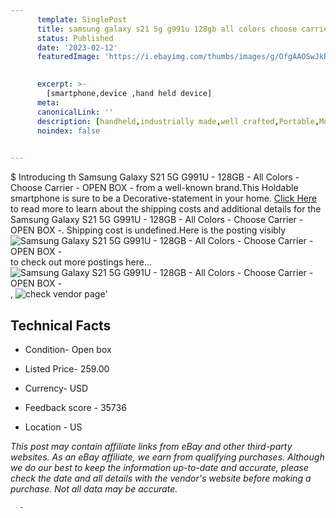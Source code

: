 ```yaml
---
      template: SinglePost
      title: samsung galaxy s21 5g g991u 128gb all colors choose carrier open box 
      status: Published
      date: '2023-02-12'
      featuredImage: 'https://i.ebayimg.com/thumbs/images/g/OfgAAOSwJkBhOhUy/s-l225.jpg'
       

      excerpt: >-
        [smartphone,device ,hand held device]
      meta:
      canonicalLink: ''
      description: [handheld,industrially made,well crafted,Portable,Mobile,Compact,Convenient,Lightweight,Maneuverable,Man-portable,Miniature,Carriable,Hand-held,Light,Holdable,Transportable,Mobile device,Pocket-sized,On-the-go,Wireless,Cordless,Compact size,Convenient size, smartphone,device ,hand held device]
      noindex: false
      

---
```

$
      Introducing th Samsung Galaxy S21 5G G991U - 128GB - All Colors - Choose Carrier - OPEN BOX - from a well-known brand.This Holdable smartphone is sure to be a Decorative-statement in your home. [Click Here](https://www.ebay.com/itm/255128493795?hash=item3b66d7dee3%3Ag%3AOfgAAOSwJkBhOhUy&mkevt=1&mkcid=1&mkrid=711-53200-19255-0&campid=%253CePNCampaignId%253E&customid=%253CreferenceId%253E&toolid=10049) to read more to learn about the shipping costs and additional details for the Samsung Galaxy S21 5G G991U - 128GB - All Colors - Choose Carrier - OPEN BOX -. Shipping cost is undefined.Here is the posting visibly ![Samsung Galaxy S21 5G G991U - 128GB - All Colors - Choose Carrier - OPEN BOX -](https://i.ebayimg.com/thumbs/images/g/OfgAAOSwJkBhOhUy/s-l225.jpg) to check out more postings here... ![Samsung Galaxy S21 5G G991U - 128GB - All Colors - Choose Carrier - OPEN BOX -](https://i.ebayimg.com/images/g/OfgAAOSwJkBhOhUy/s-l1600.jpg), ![check vendor page](https://origin-galleryplus.ebayimg.com/ws/web/255128493795_2_0_1/225x225.jpg,https://origin-galleryplus.ebayimg.com/ws/web/255128493795_3_0_1/225x225.jpg,https://origin-galleryplus.ebayimg.com/ws/web/255128493795_4_0_1/225x225.jpg,https://origin-galleryplus.ebayimg.com/ws/web/255128493795_5_0_1/225x225.jpg,https://origin-galleryplus.ebayimg.com/ws/web/255128493795_6_0_1/225x225.jpg,https://origin-galleryplus.ebayimg.com/ws/web/255128493795_7_0_1/225x225.jpg,https://origin-galleryplus.ebayimg.com/ws/web/255128493795_8_0_1/225x225.jpg,https://origin-galleryplus.ebayimg.com/ws/web/255128493795_9_0_1/225x225.jpg,https://origin-galleryplus.ebayimg.com/ws/web/255128493795_10_0_1/225x225.jpg,https://origin-galleryplus.ebayimg.com/ws/web/255128493795_11_0_1/225x225.jpg,https://origin-galleryplus.ebayimg.com/ws/web/255128493795_12_0_1/225x225.jpg)'

      

 ## Technical Facts 



     
      

 - Condition- Open box 


      

 - Listed Price- 259.00 


      

 - Currency- USD 


      

 - Feedback score - 35736 


      

 - Location - US 


      
      

 *_This post may contain affiliate links from eBay and other third-party websites. As an eBay affiliate, we earn from qualifying purchases. Although we do our best to keep the information up-to-date and accurate, please check the date and all details with the vendor's website before making a purchase. Not all data may be accurate._*




      -
